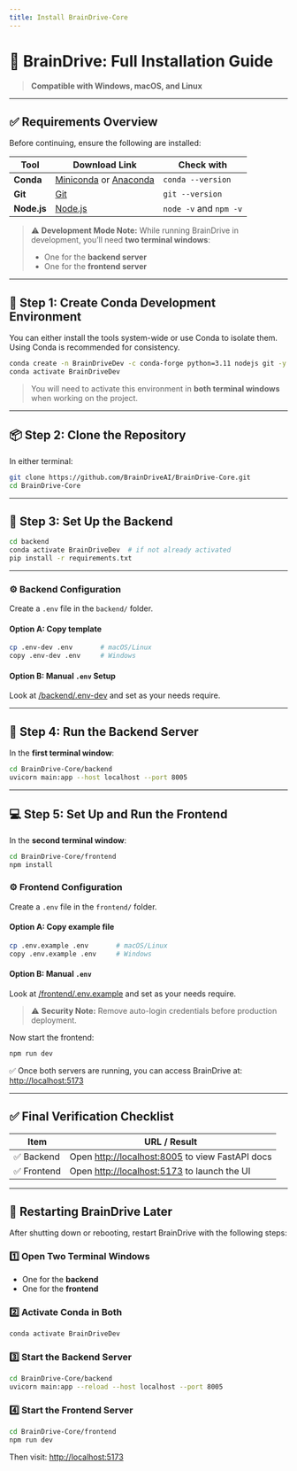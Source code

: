 ```yaml
---
title: Install BrainDrive-Core
---
```


# 🧠 BrainDrive: Full Installation Guide

> **Compatible with Windows, macOS, and Linux**

---

## ✅ Requirements Overview

Before continuing, ensure the following are installed:

| Tool | Download Link | Check with |
| ----------- | ------------------------------------------------------------------------------------------------------------------------- | ---------------------- |
| **Conda** | [Miniconda](https://docs.conda.io/en/latest/miniconda.html) or [Anaconda](https://www.anaconda.com/products/distribution) | `conda --version` |
| **Git** | [Git](https://git-scm.com/downloads) | `git --version` |
| **Node.js** | [Node.js](https://nodejs.org/en/download/) | `node -v` and `npm -v` |

> ⚠️ **Development Mode Note:**
> While running BrainDrive in development, you’ll need **two terminal windows**:
>
> * One for the **backend server**
> * One for the **frontend server**

---

## 🧰 Step 1: Create Conda Development Environment

You can either install the tools system-wide or use Conda to isolate them. Using Conda is recommended for consistency.

```bash
conda create -n BrainDriveDev -c conda-forge python=3.11 nodejs git -y
conda activate BrainDriveDev
```

> You will need to activate this environment in **both terminal windows** when working on the project.

---

## 📦 Step 2: Clone the Repository

In either terminal:

```bash
git clone https://github.com/BrainDriveAI/BrainDrive-Core.git
cd BrainDrive-Core
```

---

## 🧪 Step 3: Set Up the Backend

```bash
cd backend
conda activate BrainDriveDev  # if not already activated
pip install -r requirements.txt
```

---

### ⚙️ Backend Configuration

Create a `.env` file in the `backend/` folder.

#### Option A: Copy template

```bash
cp .env-dev .env       # macOS/Linux
copy .env-dev .env     # Windows
```

#### Option B: Manual `.env` Setup

Look at [/backend/.env-dev](https://github.com/BrainDriveAI/BrainDrive-Core/blob/main/backend/.env-dev) and set as your needs require.

---

## 🚀 Step 4: Run the Backend Server

In the **first terminal window**:

```bash
cd BrainDrive-Core/backend
uvicorn main:app --host localhost --port 8005
```

---

## 💻 Step 5: Set Up and Run the Frontend

In the **second terminal window**:

```bash
cd BrainDrive-Core/frontend
npm install
```

### ⚙️ Frontend Configuration

Create a `.env` file in the `frontend/` folder.

#### Option A: Copy example file

```bash
cp .env.example .env       # macOS/Linux
copy .env.example .env     # Windows
```

#### Option B: Manual `.env`

Look at [/frontend/.env.example](https://github.com/BrainDriveAI/BrainDrive-Core/blob/main/frontend/.env.example) and set as your needs require.

> ⚠️ **Security Note:** Remove auto-login credentials before production deployment.

Now start the frontend:

```bash
npm run dev
```

✅ Once both servers are running, you can access BrainDrive at:
[http://localhost:5173](http://localhost:5173)

---

## ✅ Final Verification Checklist

| Item | URL / Result |
| ---------- | ------------------------------------------------------------------------ |
| ✅ Backend | Open [http://localhost:8005](http://localhost:8005) to view FastAPI docs |
| ✅ Frontend | Open [http://localhost:5173](http://localhost:5173) to launch the UI |

---

## 🔁 Restarting BrainDrive Later

After shutting down or rebooting, restart BrainDrive with the following steps:

### 1️⃣ Open Two Terminal Windows

* One for the **backend**
* One for the **frontend**

### 2️⃣ Activate Conda in Both

```bash
conda activate BrainDriveDev
```

### 3️⃣ Start the Backend Server

```bash
cd BrainDrive-Core/backend
uvicorn main:app --reload --host localhost --port 8005
```

### 4️⃣ Start the Frontend Server

```bash
cd BrainDrive-Core/frontend
npm run dev
```

Then visit: [http://localhost:5173](http://localhost:5173)
